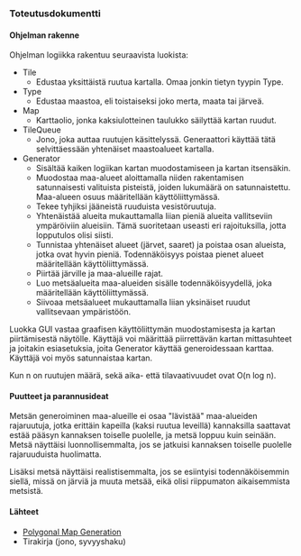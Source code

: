 ### Toteutusdokumentti

#### Ohjelman rakenne
Ohjelman logiikka rakentuu seuraavista luokista:
- Tile
  - Edustaa yksittäistä ruutua kartalla. Omaa jonkin tietyn tyypin Type.
- Type
  - Edustaa maastoa, eli toistaiseksi joko merta, maata tai järveä.
- Map
  - Karttaolio, jonka kaksiulotteinen taulukko säilyttää kartan ruudut.
- TileQueue
  - Jono, joka auttaa ruutujen käsittelyssä. Generaattori käyttää tätä selvittäessään yhtenäiset maastoalueet kartalla.
- Generator
  - Sisältää kaiken logiikan kartan muodostamiseen ja kartan itsensäkin.
  - Muodostaa maa-alueet aloittamalla niiden rakentamisen satunnaisesti valituista pisteistä, joiden lukumäärä on satunnaistettu. Maa-alueen osuus määritellään käyttöliittymässä.
  - Tekee tyhjiksi jääneistä ruuduista vesistöruutuja.
  - Yhtenäistää alueita mukauttamalla liian pieniä alueita vallitseviin ympäröiviin alueisiin. Tämä suoritetaan useasti eri rajoituksilla, jotta lopputulos olisi siisti.
  - Tunnistaa yhtenäiset alueet (järvet, saaret) ja poistaa osan alueista, jotka ovat hyvin pieniä. Todennäköisyys poistaa pienet alueet määritellään käyttöliittymässä.
  - Piirtää järville ja maa-alueille rajat.
  - Luo metsäalueita maa-alueiden sisälle todennäköisyydellä, joka määritellään käyttöliittymässä.
  - Siivoaa metsäalueet mukauttamalla liian yksinäiset ruudut vallitsevaan ympäristöön.

Luokka GUI vastaa graafisen käyttöliittymän muodostamisesta ja kartan piirtämisestä näytölle. Käyttäjä voi määrittää piirrettävän kartan mittasuhteet ja joitakin esiasetuksia, joita Generator käyttää generoidessaan karttaa. Käyttäjä voi myös satunnaistaa kartan.  

Kun n on ruutujen määrä, sekä aika- että tilavaativuudet ovat O(n log n).

#### Puutteet ja parannusideat

Metsän generoiminen maa-alueille ei osaa "lävistää" maa-alueiden rajaruutuja, jotka erittäin kapeilla (kaksi ruutua leveillä) kannaksilla saattavat estää pääsyn kannaksen toiselle puolelle, ja metsä loppuu kuin seinään. Metsä näyttäisi luonnollisemmalta, jos se jatkuisi kannaksen toiselle puolelle rajaruuduista huolimatta. 

Lisäksi metsä näyttäisi realistisemmalta, jos se esiintyisi todennäköisemmin siellä, missä on järviä ja muuta metsää, eikä olisi riippumaton aikaisemmista metsistä. 

#### Lähteet
- [Polygonal Map Generation](http://www-cs-students.stanford.edu/~amitp/game-programming/polygon-map-generation/)
- Tirakirja (jono, syvyyshaku)
